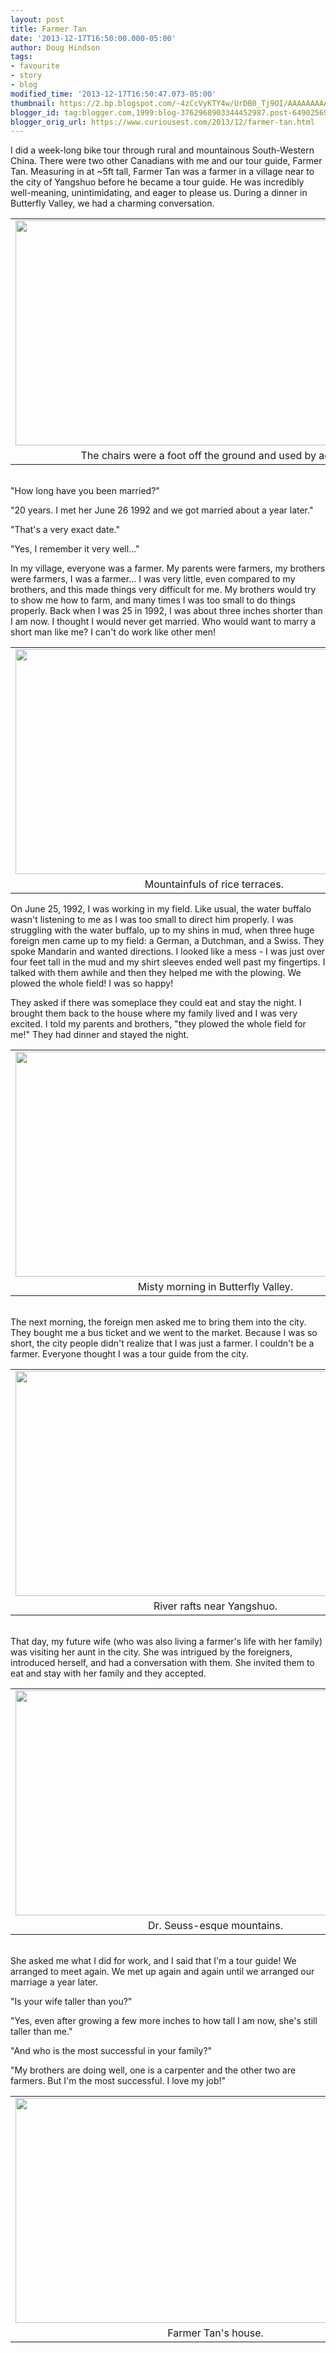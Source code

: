 ```yaml
---
layout: post
title: Farmer Tan
date: '2013-12-17T16:50:00.000-05:00'
author: Doug Hindson
tags: 
- favourite
- story
- blog
modified_time: '2013-12-17T16:50:47.073-05:00'
thumbnail: https://2.bp.blogspot.com/-4zCcVyKTY4w/UrDB0_Tj9OI/AAAAAAAAASc/KYde-hMwEys/s72-c/IMAG0857.jpg
blogger_id: tag:blogger.com,1999:blog-3762968903344452987.post-6490256988386727697
blogger_orig_url: https://www.curiousest.com/2013/12/farmer-tan.html
---
```


I did a week-long bike tour through rural and mountainous South-Western China. There were two other Canadians with me and our tour guide, Farmer Tan. Measuring in at ~5ft tall, Farmer Tan was a farmer in a village near to the city of Yangshuo before he became a tour guide. He was incredibly well-meaning, unintimidating, and eager to please us. During a dinner in Butterfly Valley, we had a charming conversation.

<table align="center" cellpadding="0" cellspacing="0" class="tr-caption-container" style="margin-left: auto; margin-right: auto; text-align: center;"><tbody><tr><td style="text-align: center;"><a href="https://2.bp.blogspot.com/-4zCcVyKTY4w/UrDB0_Tj9OI/AAAAAAAAASc/KYde-hMwEys/s1600/IMAG0857.jpg" imageanchor="1" style="margin-left: auto; margin-right: auto;"><img border="0" height="360" src="https://2.bp.blogspot.com/-4zCcVyKTY4w/UrDB0_Tj9OI/AAAAAAAAASc/KYde-hMwEys/s640/IMAG0857.jpg" width="640" /></a></td></tr><tr><td class="tr-caption" style="text-align: center;">The chairs were a foot off the ground and used by adults.</td></tr></tbody></table><br />"How long have you been married?"

"20 years. I met her June 26 1992 and we got married about a year later."

"That's a very exact date."

"Yes, I remember it very well..."

In my village, everyone was a farmer. My parents were farmers, my brothers were farmers, I was a farmer... I was very little, even compared to my brothers, and this made things very difficult for me. My brothers would try to show me how to farm, and many times I was too small to do things properly. Back when I was 25 in 1992, I was about three inches shorter than I am now. I thought I would never get married. Who would want to marry a short man like me? I can't do work like other men!

<table align="center" cellpadding="0" cellspacing="0" class="tr-caption-container" style="margin-left: auto; margin-right: auto; text-align: center;"><tbody><tr><td style="text-align: center;"><a href="https://2.bp.blogspot.com/-ONoQLVfLJyQ/UrDB-VVoUwI/AAAAAAAAASo/ltqMhZGyLTo/s1600/IMAG0816.jpg" imageanchor="1" style="margin-left: auto; margin-right: auto;"><img border="0" height="360" src="https://2.bp.blogspot.com/-ONoQLVfLJyQ/UrDB-VVoUwI/AAAAAAAAASo/ltqMhZGyLTo/s640/IMAG0816.jpg" width="640" /></a></td></tr><tr><td class="tr-caption" style="text-align: center;">Mountainfuls of rice terraces.&nbsp;</td></tr></tbody></table>

On June 25, 1992, I was working in my field. Like usual, the water buffalo wasn't listening to me as I was too small to direct him properly. I was struggling with the water buffalo, up to my shins in mud, when three huge foreign men came up to my field: a German, a Dutchman, and a Swiss. They spoke Mandarin and wanted directions. I looked like a mess - I was just over four feet tall in the mud and my shirt sleeves ended well past my fingertips. I talked with them awhile and then they helped me with the plowing. We plowed the whole field! I was so happy!

They asked if there was someplace they could eat and stay the night. I brought them back to the house where my family lived and I was very excited. I told my parents and brothers, "they plowed the whole field for me!" They had dinner and stayed the night.

<table align="center" cellpadding="0" cellspacing="0" class="tr-caption-container" style="margin-left: auto; margin-right: auto; text-align: center;"><tbody><tr><td style="text-align: center;"><a href="https://2.bp.blogspot.com/-KAK85SFisUM/UrDCAzJ5gkI/AAAAAAAAASw/qa6h9R_NkV8/s1600/IMAG0858.jpg" imageanchor="1" style="margin-left: auto; margin-right: auto;"><img border="0" height="360" src="https://2.bp.blogspot.com/-KAK85SFisUM/UrDCAzJ5gkI/AAAAAAAAASw/qa6h9R_NkV8/s640/IMAG0858.jpg" width="640" /></a></td></tr><tr><td class="tr-caption" style="text-align: center;">Misty morning in Butterfly Valley.</td></tr></tbody></table><br />The next morning, the foreign men asked me to bring them into the city. They bought me a bus ticket and we went to the market. Because I was so short, the city people didn't realize that I was just a farmer. I couldn't be a farmer. Everyone thought I was a tour guide from the city.

<table align="center" cellpadding="0" cellspacing="0" class="tr-caption-container" style="margin-left: auto; margin-right: auto; text-align: center;"><tbody><tr><td style="text-align: center;"><a href="https://4.bp.blogspot.com/-NYBN_y1Dc1I/UrDCvld4roI/AAAAAAAAATI/qBe6i3Ocw1Y/s1600/IMAG0908.jpg" imageanchor="1" style="margin-left: auto; margin-right: auto;"><img border="0" height="360" src="https://4.bp.blogspot.com/-NYBN_y1Dc1I/UrDCvld4roI/AAAAAAAAATI/qBe6i3Ocw1Y/s640/IMAG0908.jpg" width="640" /></a></td></tr><tr><td class="tr-caption" style="text-align: center;">River rafts near Yangshuo.</td></tr></tbody></table><br />That day, my future wife (who was also living a farmer's life with her family) was visiting her aunt in the city. She was intrigued by the foreigners, introduced herself, and had a conversation with them. She invited them to eat and stay with her family and they accepted.

<table align="center" cellpadding="0" cellspacing="0" class="tr-caption-container" style="margin-left: auto; margin-right: auto; text-align: center;"><tbody><tr><td style="text-align: center;"><a href="https://3.bp.blogspot.com/-bZQfgrKUT6Q/UrDCaEe7TCI/AAAAAAAAAS4/Ex02A7aO18c/s1600/IMAG0890.jpg" imageanchor="1" style="margin-left: auto; margin-right: auto;"><img border="0" height="360" src="https://3.bp.blogspot.com/-bZQfgrKUT6Q/UrDCaEe7TCI/AAAAAAAAAS4/Ex02A7aO18c/s640/IMAG0890.jpg" width="640" /></a></td></tr><tr><td class="tr-caption" style="text-align: center;">Dr. Seuss-esque mountains.</td></tr></tbody></table><br />She asked me what I did for work, and I said that I'm a tour guide! We arranged to meet again. We met up again and again until we arranged our marriage a year later.

"Is your wife taller than you?"

"Yes, even after growing a few more inches to how tall I am now, she's still taller than me."

"And who is the most successful in your family?"

"My brothers are doing well, one is a carpenter and the other two are farmers. But I'm the most successful. I love my job!"

<table align="center" cellpadding="0" cellspacing="0" class="tr-caption-container" style="margin-left: auto; margin-right: auto; text-align: center;"><tbody><tr><td style="text-align: center;"><a href="https://1.bp.blogspot.com/-ziboBI48MgE/UrDCpmaznoI/AAAAAAAAATA/ZcyavEL8YBY/s1600/IMAG0919.jpg" imageanchor="1" style="margin-left: auto; margin-right: auto;"><img border="0" height="360" src="https://1.bp.blogspot.com/-ziboBI48MgE/UrDCpmaznoI/AAAAAAAAATA/ZcyavEL8YBY/s640/IMAG0919.jpg" width="640" /></a></td></tr><tr><td class="tr-caption" style="text-align: center;">Farmer Tan's house.</td></tr></tbody></table>
